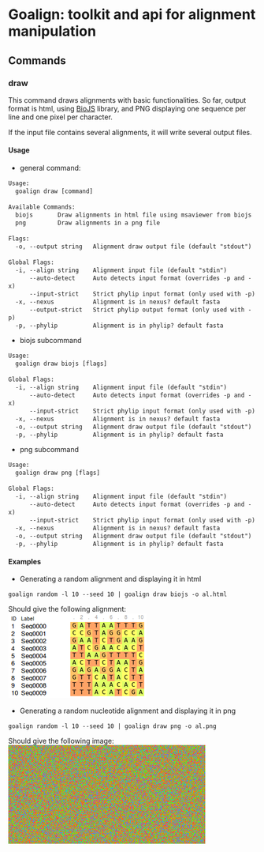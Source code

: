 # Goalign: toolkit and api for alignment manipulation

## Commands

### draw
This command draws alignments with basic functionalities. So far, output format is html, using [BioJS](http://msa.biojs.net/) library, and PNG displaying one sequence per line and one pixel per character.

If the input file contains several alignments, it will write several output files.

#### Usage
* general command:
```
Usage:
  goalign draw [command]

Available Commands:
  biojs       Draw alignments in html file using msaviewer from biojs
  png         Draw alignments in a png file

Flags:
  -o, --output string   Alignment draw output file (default "stdout")

Global Flags:
  -i, --align string    Alignment input file (default "stdin")
      --auto-detect     Auto detects input format (overrides -p and -x)
      --input-strict    Strict phylip input format (only used with -p)
  -x, --nexus           Alignment is in nexus? default fasta
      --output-strict   Strict phylip output format (only used with -p)
  -p, --phylip          Alignment is in phylip? default fasta
```

* biojs subcommand
```
Usage:
  goalign draw biojs [flags]

Global Flags:
  -i, --align string    Alignment input file (default "stdin")
      --auto-detect     Auto detects input format (overrides -p and -x)
      --input-strict    Strict phylip input format (only used with -p)
  -x, --nexus           Alignment is in nexus? default fasta
  -o, --output string   Alignment draw output file (default "stdout")
  -p, --phylip          Alignment is in phylip? default fasta
```

* png subcommand
```
Usage:
  goalign draw png [flags]

Global Flags:
  -i, --align string    Alignment input file (default "stdin")
      --auto-detect     Auto detects input format (overrides -p and -x)
      --input-strict    Strict phylip input format (only used with -p)
  -x, --nexus           Alignment is in nexus? default fasta
  -o, --output string   Alignment draw output file (default "stdout")
  -p, --phylip          Alignment is in phylip? default fasta
```
#### Examples

* Generating a random alignment and displaying it in html
```
goalign random -l 10 --seed 10 | goalign draw biojs -o al.html
```
Should give the following alignment:
![HTML Display](draw.png)

* Generating a random nucleotide alignment and displaying it in png
```
goalign random -l 10 --seed 10 | goalign draw png -o al.png
```
Should give the following image:
![HTML Display](drawPng.png)
